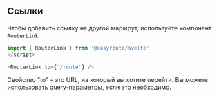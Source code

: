 ## Ссылки

Чтобы добавить ссылку на другой маршрут, используйте
компонент `RouterLink`.

```javascript
import { RouterLink } from '@easyroute/svelte'
</script>

<RouterLink to={'/route'} />
```

Свойство "to" - это URL, на который вы хотите перейти. 
Вы можете использовать query-параметры, если это необходимо.
